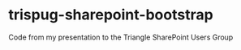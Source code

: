 trispug-sharepoint-bootstrap
============================

Code from my presentation to the Triangle SharePoint Users Group
